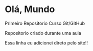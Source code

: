 # Olá, Mundo
 Primeiro Repositorio Curso Git/GitHub

 Repositorio criado durante uma aula

 Essa linha eu adicionei direto pelo site!! 
